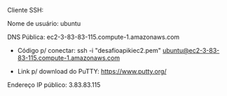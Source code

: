Cliente SSH:

Nome de usuário: ubuntu

DNS Pública: ec2-3-83-83-115.compute-1.amazonaws.com

- Código p/ conectar: ssh -i "desafioapikiec2.pem" ubuntu@ec2-3-83-83-115.compute-1.amazonaws.com

- Link p/ download  do PuTTY: https://www.putty.org/

Endereço IP público:
3.83.83.115



